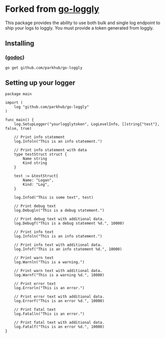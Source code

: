 # Forked from [go-loggly](https://github.com/parkhub/go-loggly)

This package provides the ability to use both bulk and single log endpoint to ship your logs to loggly.  You must provide a token generated from loggly.

## Installing

### ([godoc](//godoc.org/github.com/parkhub/go-loggly))

    go get github.com/parkhub/go-loggly

## Setting up your logger
```
package main

import (
	log "github.com/parkhub/go-loggly"
)

func main() {
	log.SetupLogger("yourlogglytoken", LogLevelInfo, []string{"test"}, false, true)

	// Print info statement
	log.Infoln("This is an info statement.")

	// Print info statement with data
	type testStruct struct {
		Name string
		Kind string
	}

	test := &testStruct{
		Name: "Logan",
		Kind: "Log",
	}

	log.Infod("This is some text", test)

	// Print debug text
	log.Debugln("This is a debug statement.")

	// Print debug text with additional data.
	log.Debugf("This is a debug statement %d.", 10000)

	// Print info text
	log.Infoln("This is an info statement.")

	// Print info text with additional data.
	log.Infof("This is an info statement %d.", 10000)

	// Print warn text
	log.Warnln("This is a warning.")

	// Print warn text with additional data.
	log.Warnf("This is a warning %d.", 10000)

	// Print error text
	log.Errorln("This is an error.")

	// Print error text with additional data.
	log.Errorf("This is an error %d.", 10000)

	// Print fatal text
	log.Fatalln("This is an error.")

	// Print fatal text with additional data.
	log.Fatalf("This is an error %d.", 10000)
}
```